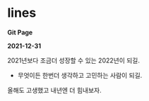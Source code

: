 # lines

**Git Page**

**2021-12-31**

 2021년보다 조금더 성장할 수 있는 2022년이 되길.  
  - 무엇이든 한번더 생각하고 고민하는 사람이 되길. 

 올해도 고생했고 내년엔 더 힘내보자. 
